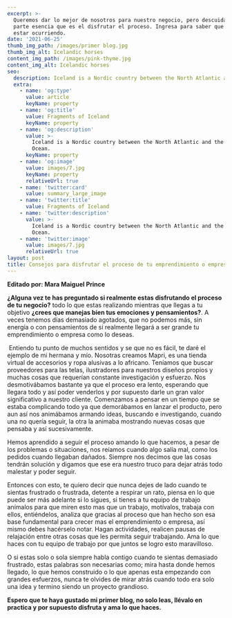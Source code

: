 ```yaml
---
excerpt: >-
  Queremos dar lo mejor de nosotros para nuestro negocio, pero descuidamos la
  parte esencia que es el disfrutar el proceso. Ingresa para saber que puede
  estar ocurriendo.
date: '2021-06-25'
thumb_img_path: /images/primer blog.jpg
thumb_img_alt: Icelandic horses
content_img_path: /images/pink-thyme.jpg
content_img_alt: Icelandic horses
seo:
  description: Iceland is a Nordic country between the North Atlantic and the Arctic Ocean.
  extra:
    - name: 'og:type'
      value: article
      keyName: property
    - name: 'og:title'
      value: Fragments of Iceland
      keyName: property
    - name: 'og:description'
      value: >-
        Iceland is a Nordic country between the North Atlantic and the Arctic
        Ocean.
      keyName: property
    - name: 'og:image'
      value: images/7.jpg
      keyName: property
      relativeUrl: true
    - name: 'twitter:card'
      value: summary_large_image
    - name: 'twitter:title'
      value: Fragments of Iceland
    - name: 'twitter:description'
      value: >-
        Iceland is a Nordic country between the North Atlantic and the Arctic
        Ocean.
    - name: 'twitter:image'
      value: images/7.jpg
      relativeUrl: true
layout: post
title: Consejos para disfrutar el proceso de tu emprendimiento o empresa.
---
```

**Editado por: Mara Maiguel Prince**

**¿Alguna vez te has preguntado si realmente estas disfrutando el proceso de tu negocio?** todo lo que estas realizando mientras que llegas a tu objetivo **¿crees que manejas bien tus emociones y pensamientos?**. A veces tenemos días demasiado agotados, que no podemos más, sin energía o con pensamientos de si realmente llegará a ser grande tu emprendimiento o empresa como lo deseas.

 Entiendo tu punto de muchos sentidos y se que no es fácil, te daré el ejemplo de mi hermana y mío. Nosotras creamos Mapri, es una tienda virtual de accesorios y ropa alusivas a lo africano. Teníamos que buscar proveedores para las telas, ilustradores para nuestros diseños propios y muchas cosas que requerían constante investigación y esfuerzo. Nos desmotivábamos bastante ya que el proceso era lento, esperando que llegara todo y así poder venderlos y por supuesto darle un gran valor significativo a nuestro cliente. Comenzamos a pensar en un tiempo que se estaba complicando todo ya que demorábamos en lanzar el producto, pero aun así nos animábamos armando ideas, buscando e investigando, cuando una no quería seguir, la otra la animaba mostrando nuevas cosas que pensaba y así sucesivamente. 

Hemos aprendido a seguir el proceso amando lo que hacemos, a pesar de los problemas o situaciones, nos reíamos cuando algo salía mal, como los pedidos cuando llegaban dañados. Siempre nos decimos que las cosas tendrán solución y digamos que ese era nuestro truco para dejar atrás todo malestar y poder seguir. 

Entonces con esto, te quiero decir que nunca dejes de lado cuando te sientas frustrado o frustrada, detente a respirar un rato, piensa en lo que puede ser más adelante si lo sigues, si tienes a tu equipo de trabajo anímalos para que miren esto mas que un trabajo, motívalos, trabaja con ellos, entiéndelos, analiza que gracias al proceso que han hecho son esa base fundamental para crecer mas el emprendimiento o empresa, así mismo debes hacérselo notar. Hagan actividades, realicen pausas de relajación entre otras cosas que les permita seguir trabajando. Ama lo que haces con tu equipo de trabajo por que juntos se logro esto maravilloso. 

O si estas solo o sola siempre habla contigo cuando te sientas demasiado frustrado, estas palabras son necesarias como; mira hasta donde hemos llegado, lo que hemos construido o lo que apenas esta empezando con grandes esfuerzos, nunca te olvides de mirar atrás cuando todo era solo una idea y termino siendo un proyecto grandioso.

**Espero que te haya gustado mi primer blog, no solo leas, llévalo en practica y por supuesto disfruta y ama lo que haces.**
